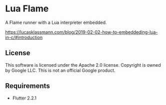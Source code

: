 # Lua Flame

A Flame runner with a Lua interpreter embedded.

https://lucasklassmann.com/blog/2019-02-02-how-to-embeddeding-lua-in-c/#introduction

## License

This software is licensed under the Apache 2.0 license. Copyright is owned by
Google LLC. This is not an official Google product.

## Requirements

- Flutter 2.2.1
